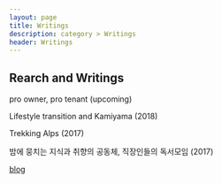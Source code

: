 ```yaml
---
layout: page
title: Writings
description: category > Writings
header: Writings
---
```


## Rearch and Writings


pro owner, pro tenant (upcoming)

Lifestyle transition and Kamiyama (2018)

Trekking Alps (2017)

밤에 뭉치는 지식과 취향의 공동체, 직장인들의 독서모임 (2017)

[blog]()
